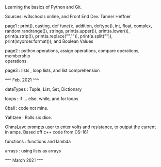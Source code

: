 Learning the basics of Python and Git.

Sources: w3schools online, and Front End Dev. Tanner Heffner

page1 : print(), casting, def func():, addition, deftype(), int, float,
        complex, random.randrange()), strings, print(a.upper()), print(a.lower()), print(a.strip()), print(a.replace("","")), print(a.split("")), print(myorder.format()), and Boolean Values

page2 : python operations, assign operations, compare operations, membership    
        operations.

page3 : lists , loop lists, and list comprehension

^^^ Feb. 2021 ^^^

dateTypes : Tuple, List, Set, Dictionary  

loops : if ... else, while, and for loops

8ball : code not mine.

Yahtzee : Rolls six dice.

OhmsLaw: prompts user to enter volts and resistance, to output the current in amps. Based off c++ code from CS-161

functions : functions and lambda

arrays : using lists as arrays

^^^ March 2021 ^^^
